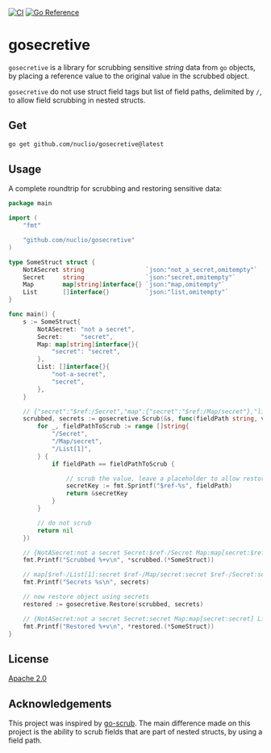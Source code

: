[![CI](https://github.com/nuclio/gosecretive/actions/workflows/ci.yaml/badge.svg?branch=main&event=push)](https://github.com/nuclio/gosecretive/actions/workflows/ci.yaml)
[![Go Reference](https://pkg.go.dev/badge/github.com/nuclio/gosecretive.svg)](https://pkg.go.dev/github.com/nuclio/gosecretive)

# gosecretive

`gosecretive` is a library for scrubbing sensitive _string_ data from `go` objects,
by placing a reference value to the original value in the scrubbed object.

`gosecretive` do not use struct field tags but list of field paths, delimited by `/`, to allow
field scrubbing in nested structs.

## Get

```bash
go get github.com/nuclio/gosecretive@latest
```

## Usage

A complete roundtrip for scrubbing and restoring sensitive data:

```go
package main

import (
	"fmt"

	"github.com/nuclio/gosecretive"
)

type SomeStruct struct {
	NotASecret string                 `json:"not_a_secret,omitempty"`
	Secret     string                 `json:"secret,omitempty"`
	Map        map[string]interface{} `json:"map,omitempty"`
	List       []interface{}          `json:"list,omitempty"`
}

func main() {
	s := SomeStruct{
		NotASecret: "not a secret",
		Secret:     "secret",
		Map: map[string]interface{}{
			"secret": "secret",
		},
		List: []interface{}{
			"not-a-secret",
			"secret",
		},
	}

	// {"secret":"$ref:/Secret","map":{"secret":"$ref:/Map/secret"},"list":["not-a-secret","secret"]}
	scrubbed, secrets := gosecretive.Scrub(&s, func(fieldPath string, valueToScrub interface{}) *string {
		for _, fieldPathToScrub := range []string{
			"/Secret",
			"/Map/secret",
			"/List[1]",
		} {
			if fieldPath == fieldPathToScrub {

				// scrub the value, leave a placeholder to allow restoring later on
				secretKey := fmt.Sprintf("$ref-%s", fieldPath)
				return &secretKey
			}
		}

		// do not scrub
		return nil
	})

	// {NotASecret:not a secret Secret:$ref-/Secret Map:map[secret:$ref-/Map/secret] List:[not-a-secret $ref-/List[1]]}
	fmt.Printf("Scrubbed %+v\n", *scrubbed.(*SomeStruct))

	// map[$ref-/List[1]:secret $ref-/Map/secret:secret $ref-/Secret:secret]
	fmt.Printf("Secrets %s\n", secrets)

	// now restore object using secrets
	restored := gosecretive.Restore(scrubbed, secrets)

	// {NotASecret:not a secret Secret:secret Map:map[secret:secret] List:[not-a-secret secret]}
	fmt.Printf("Restored %+v\n", *restored.(*SomeStruct))
}
```

## License

[Apache 2.0](LICENSE)

## Acknowledgements

This project was inspired by [go-scrub](https://github.com/ssrathi/go-scrub). The main difference made on this
project is the ability to scrub fields that are part of nested structs, by using a field path.
